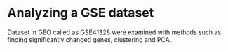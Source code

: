 # Analyzing a GSE dataset
Dataset in GEO called as GSE41328 were examined with methods such as finding significantly changed genes, clustering and PCA.
